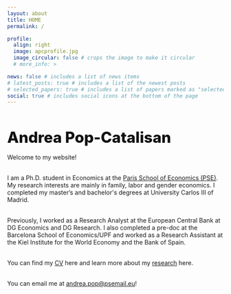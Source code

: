 ```yaml
---
layout: about
title: HOME
permalink: /

profile:
  align: right
  image: apcprofile.jpg
  image_circular: false # crops the image to make it circular
  # more_info: >

news: false # includes a list of news items
# latest_posts: true # includes a list of the newest posts
# selected_papers: true # includes a list of papers marked as "selected={true}"
social: true # includes social icons at the bottom of the page
---
```


<h1 style="font-size: 2.5em; font-weight: 800; color: #111; margin-top: 1.5em; margin-bottom: 0.5em;">
  Andrea Pop-Catalisan
</h1>

<p style="text-align: justify;">
Welcome to my website! <br><br>

I am a Ph.D. student in Economics at the [Paris School of Economics (PSE)](https://www.parisschoolofeconomics.eu/). My research interests are mainly in family, labor and gender economics. I completed my master’s and bachelor's degrees at University Carlos III of Madrid.  <br><br>

Previously, I worked as a Research Analyst at the European Central Bank at DG Economics and DG Research. I also completed a pre-doc at the Barcelona School of Economics/UPF and worked as a Research Assistant at the Kiel Institute for the World Economy and the Bank of Spain. <br><br>

You can find my [CV](https://andreapopcatalisan.github.io/assets/CV_APC.pdf) here and learn more about my [research](https://andreapopcatalisan.github.io/research/) here. <br><br>

You can email me at [andrea.pop@psemail.eu](mailto:andrea.pop@psemail.eu)! <br><br>

</p>
